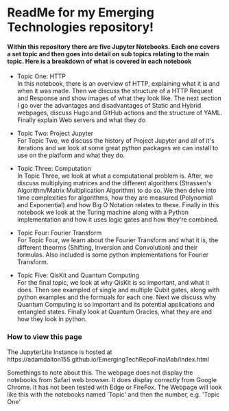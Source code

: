 <H1>ReadMe for my Emerging Technologies repository!</h1>
<h4>Within this repository there are five Jupyter Notebooks. Each one covers a set topic and then goes into detail on sub topics relating to the main topic. Here is a breakdown of what is covered in each notebook</h4>
<ul>
<li>
  <p> Topic One: HTTP <br>
   In this notebook, there is an overview of HTTP, explaining what it is and when it was made. Then we discuss the structure of a HTTP Request and Response and show images of what they look like. The next section I go over the advantages and disadvantages 
of Static and Hybrid webpages, discuss Hugo and GitHub actions and the structure of YAML. Finally explain Web servers and what they do</p>
</li>
<li>
  <p> Topic Two: Project Jupyter <br>
  For Topic Two, we discuss the history of Project Jupyter and all of it's iterations and we look at some great python packages we can install to use on the platform and what they do.
  </p>
</li>
<li>
  <p> Topic Three: Computation <br>
  In Topic Three, we look at what a computational problem is. After, we discuss multiplying matrices and the different algorithms (Strassen's Algorithm/Matrix Multiplication Algorithm) to do so. We then delve into time complexities for algorithms, how they are measured (Polynomial and Exponential) and how Big O Notation relates to these. Finally in this notebook we look at the Turing machine along with a Python implementation and how it uses logic gates and how they're combined.
  </p>
</li>
<li>
  <p> Topic Four: Fourier Transform  <br>
  For Topic Four, we learn about the Fourier Transform and what it is, the different theorms (Shifting, Inversion and Convolution) and their formulas. Also included is some python implementations for Fourier Transform.
  </p>
</li>
<li>
  <p> Topic Five: QisKit and Quantum Computing  <br>
  For the final topic, we look at why QisKit is so important, and what it does. Then see exampled of single and multiple Qubit gates, along with python examples and the formuals for each one. Next we discuss why Quantum Computing is so important and its potential applications and entangled states. Finally look at Quantum Oracles, what they are and how they look in python.
  </p>
</li>
</ul>

<h3>How to view this page</h3>
<p> The JupyterLite Instance is hosted at https://adamdalton155.github.io/EmergingTechRepoFinal/lab/index.html</p>
<p> Somethings to note about this. The webpage does not display the notebooks from Safari web browser. It does display correctly from Google Chrome. It has not been tested with Edge or FireFox. The Webpage will look like this with the notebooks named 'Topic' and then the number, e.g. 'Topic One'
  
